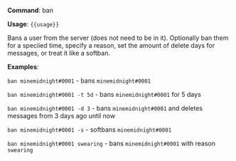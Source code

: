**Command**: ban

**Usage**: `{{usage}}`

Bans a user from the server (does not need to be in it). Optionally ban them for a speciied time, specify a reason, set the amount of delete days for messages, or treat it like a softban.



**Examples**:

`ban minemidnight#0001` - bans `minemidnight#0001`

`ban minemidnight#0001 -t 5d` - bans `minemidnight#0001` for 5 days

`ban minemidnight#0001 -d 3` - bans `minemidnight#0001` and deletes messages from 3 days ago until now

`ban minemidnight#0001 -s` - softbans `minemidnight#0001`

`ban minemidnight#0001 swearing` - bans `minemidnight#0001` with reason `swearing`
